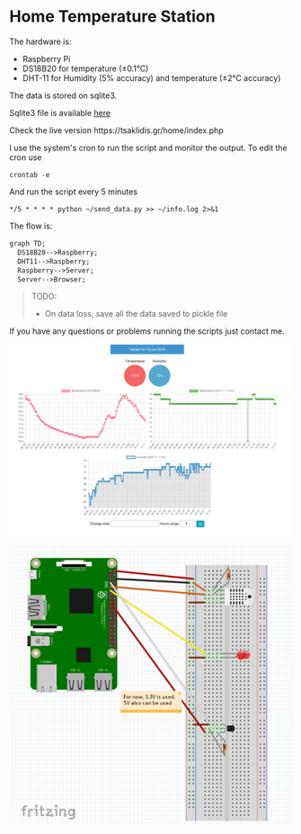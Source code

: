 # Home Temperature Station

The hardware is:
<ul>
	<li>Raspberry Pi</li>
	<li>DS18B20 for temperature (±0.1°C)</li>
	<li>DHT-11 for Humidity (5% accuracy) and temperature (±2°C accuracy)</li>
</ul>
The data is stored on sqlite3.
<p>Sqlite3 file is available <a href="https://tsaklidis.gr/home/home_data.sqlite3">here</a> </p>

<p>Check the live version https://tsaklidis.gr/home/index.php</p>


I use the system's cron to run the script and monitor the output. To edit the cron use 

```shell
crontab -e
```
And run the script every 5 minutes
```shell
*/5 * * * * python ~/send_data.py >> ~/info.log 2>&1
```

The flow is:
```mermaid
graph TD;
  DS18B20-->Raspberry;
  DHT11-->Raspberry;
  Raspberry-->Server;
  Server-->Browser;
```

> TODO:
> <ul>
>	<li>On data loss, save all the data saved to pickle file</li>
> </ul>

If you have any questions or problems running the scripts just contact me. 

![](screens/1.png)

![](screens/circuit.png)